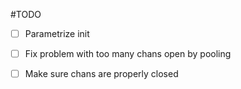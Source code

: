 #TODO

* [ ] Parametrize init

* [ ] Fix problem with too many chans open by pooling

* [ ] Make sure chans are properly closed

